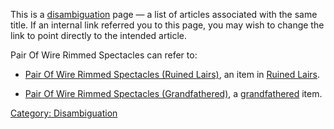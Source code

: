 This is a [disambiguation](:Category:_Disambiguation.md "wikilink") page
— a list of articles associated with the same title. If an internal link
referred you to this page, you may wish to change the link to point
directly to the intended article.

Pair Of Wire Rimmed Spectacles can refer to:

-   [Pair Of Wire Rimmed Spectacles (Ruined
    Lairs)](Pair_Of_Wire_Rimmed_Spectacles_(Ruined_Lairs) "wikilink"),
    an item in [Ruined Lairs](:Category:Ruined_Lairs.md "wikilink").

<!-- -->

-   [Pair Of Wire Rimmed Spectacles
    (Grandfathered)](Pair_Of_Wire_Rimmed_Spectacles_(Grandfathered) "wikilink"),
    a [grandfathered](:Category:_Grandfathered_Gear.md "wikilink") item.

[Category: Disambiguation](Category:_Disambiguation "wikilink")
